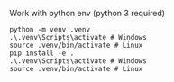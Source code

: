 Work with python env (python 3 required)
```
python -m venv .venv
.\.venv\Scripts\activate # Windows
source .venv/bin/activate # Linux
pip install -e .
.\.venv\Scripts\activate # Windows
source .venv/bin/activate # Linux
```
